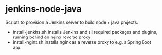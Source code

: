 # jenkins-node-java
Scripts to provision a Jenkins server to build node + java projects.

- install-jenkins.sh installs Jenkins and all required packages and plugins, running behind an nginx reverse proxy
- install-nginx.sh installs nginx as a reverse proxy to e.g. a Spring Boot app.

